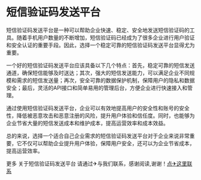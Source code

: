 # 短信验证码发送平台

短信验证码发送平台是一种可以帮助企业快速、稳定、安全地发送短信验证码的工具。随着手机用户数量的不断增加，短信验证码已经成为了很多企业进行用户验证和安全认证的重要手段。因此，选择一个稳定可靠的短信验证码发送平台显得尤为重要。

一个好的短信验证码发送平台应该具备以下几个特点：首先，稳定可靠的短信发送通道，确保短信能够及时送达；其次，强大的短信发送能力，可以满足企业不同规模和需求的短信发送量；再次，安全可靠的数据保护机制，保障用户的隐私和数据安全；最后，灵活的API接口和简单易用的管理后台，方便企业进行快速接入和管理。

通过使用短信验证码发送平台，企业可以有效地提高用户的安全性和账号的安全性，降低被恶意攻击和恶意注册的风险，提升用户体验和信任度。同时，也能够为企业节省大量的短信发送成本和维护成本，提高运营效率和成本效益。

总的来说，选择一个适合自己企业需求的短信验证码发送平台对于企业来说非常重要，它不仅可以帮助企业提升用户体验，保障用户安全，还可以为企业节省成本，提高运营效率。

更多 关于短信验证码发送平台 请通过✈与我们联系，感谢阅读,谢谢！[点✈这里联系](https://bbd.k02.cc)